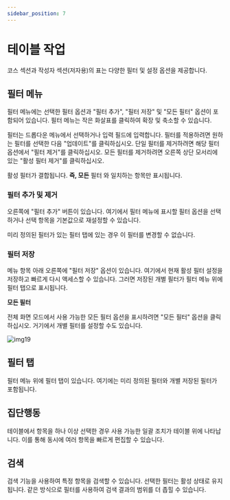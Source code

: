 ```yaml
---
sidebar_position: 7
---
```


# 테이블 작업

코스 섹션과 작성자 섹션(저자용)의 표는 다양한 필터 및 설정 옵션을 제공합니다.

## 필터 메뉴

필터 메뉴에는 선택한 필터 옵션과 "필터 추가", "필터 저장" 및 "모든 필터" 옵션이 포함되어 있습니다. 필터 메뉴는 작은 화살표를 클릭하여 확장 및 축소할 수 있습니다.

필터는 드롭다운 메뉴에서 선택하거나 입력 필드에 입력합니다. 필터를 적용하려면 원하는 필터를 선택한 다음 "업데이트"를 클릭하십시오. 단일 필터를 제거하려면 해당 필터 옵션에서 "필터 제거"를 클릭하십시오. 모든 필터를 제거하려면 오른쪽 상단 모서리에 있는 "활성 필터 제거"를 클릭하십시오.

활성 필터가 결합됩니다. **즉, 모든** 필터 와 일치하는 항목만 표시됩니다.

### 필터 추가 및 제거

오른쪽에 "필터 추가" 버튼이 있습니다. 여기에서 필터 메뉴에 표시할 필터 옵션을 선택하거나 선택 항목을 기본값으로 재설정할 수 있습니다.

미리 정의된 필터가 있는 필터 탭에 있는 경우 이 필터를 변경할 수 없습니다.

### 필터 저장

메뉴 항목 아래 오른쪽에 "필터 저장" 옵션이 있습니다. 여기에서 현재 활성 필터 설정을 저장하고 빠르게 다시 액세스할 수 있습니다. 그러면 저장된 개별 필터가 필터 메뉴 위에 필터 탭으로 표시됩니다.

**모든 필터**

전체 화면 모드에서 사용 가능한 모든 필터 옵션을 표시하려면 "모든 필터" 옵션을 클릭하십시오. 거기에서 개별 필터를 설정할 수도 있습니다.

![img19](/img/personal/img19.png)

## 필터 탭

필터 메뉴 위에 필터 탭이 있습니다. 여기에는 미리 정의된 필터와 개별 저장된 필터가 포함됩니다.

## 집단행동

테이블에서 항목을 하나 이상 선택한 경우 사용 가능한 일괄 조치가 테이블 위에 나타납니다. 이를 통해 동시에 여러 항목을 빠르게 편집할 수 있습니다.

## 검색

검색 기능을 사용하여 특정 항목을 검색할 수 있습니다. 선택한 필터는 활성 상태로 유지됩니다. 같은 방식으로 필터를 사용하여 검색 결과의 범위를 더 좁힐 수 있습니다.